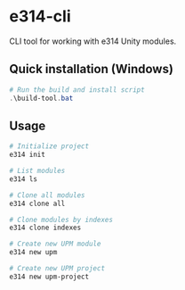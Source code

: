 # e314-cli

CLI tool for working with e314 Unity modules.

## Quick installation (Windows)

```powershell
# Run the build and install script
.\build-tool.bat
```

## Usage

```bash
# Initialize project
e314 init

# List modules
e314 ls

# Clone all modules
e314 clone all

# Clone modules by indexes
e314 clone indexes

# Create new UPM module
e314 new upm

# Create new UPM project
e314 new upm-project
```
